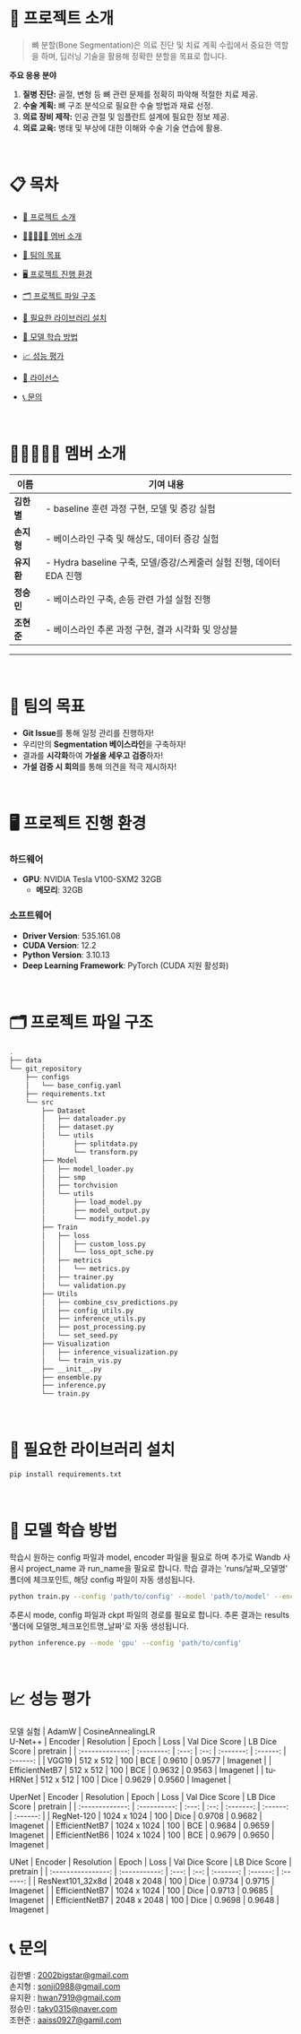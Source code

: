 # 🚀 프로젝트 소개
> 뼈 분할(Bone Segmentation)은 의료 진단 및 치료 계획 수립에서 중요한 역할을 하며, 딥러닝 기술을 활용해 정확한 분할을 목표로 합니다.
> 
**주요 응용 분야**
1. **질병 진단:** 골절, 변형 등 뼈 관련 문제를 정확히 파악해 적절한 치료 제공.
2. **수술 계획:** 뼈 구조 분석으로 필요한 수술 방법과 재료 선정.
3. **의료 장비 제작:** 인공 관절 및 임플란트 설계에 필요한 정보 제공.
4. **의료 교육:** 병태 및 부상에 대한 이해와 수술 기술 연습에 활용.
<br>

# 📋 목차
- [🚀 프로젝트 소개](#-프로젝트-소개)

- [💁🏼‍♂️💁‍♀️ 멤버 소개](#-멤버-소개)
- [🎯 팀의 목표](#-팀의-목표)
- [🖥️ 프로젝트 진행 환경](#️-프로젝트-진행-환경)
- [🗂️ 프로젝트 파일 구조](#️-프로젝트-파일-구조)
- [🧰 필요한 라이브러리 설치](#-필요한-라이브러리-설치)
- [🚀 모델 학습 방법](#-모델-학습-방법)
- [📈 성능 평가](#-성능-평가)
- [📜 라이선스](#-라이선스)
- [📞 문의](#-문의)

<br>

# 💁🏼‍♂️💁‍♀️ 멤버 소개
| 이름       | 기여 내용 |
|------------|-----------|
| **김한별** | - baseline 훈련 과정 구현, 모델 및 증강 실험  |
| **손지형** | - 베이스라인 구축 및 해상도, 데이터 증강 실험 |
| **유지환** | - Hydra baseline 구축, 모델/증강/스케줄러 실험 진행, 데이터 EDA 진행 |
| **정승민** | - 베이스라인 구축, 손등 관련 가설 실험 진행  |
| **조현준** | - 베이스라인 추론 과정 구현, 결과 시각화 및 앙상블  |

---

<br>

# 🎯 팀의 목표
- **Git Issue**를 통해 일정 관리를 진행하자!
- 우리만의 **Segmentation 베이스라인**을 구축하자!
- 결과를 **시각화**하여 **가설을 세우고 검증**하자!
- **가설 검증 시 회의**를 통해 의견을 적극 제시하자!

<br>

# 🖥️ 프로젝트 진행 환경

### 하드웨어
- **GPU**: NVIDIA Tesla V100-SXM2 32GB
  - **메모리**: 32GB

### 소프트웨어
- **Driver Version**: 535.161.08
- **CUDA Version**: 12.2
- **Python Version**: 3.10.13
- **Deep Learning Framework**: PyTorch (CUDA 지원 활성화)

<br>

# 🗂️ 프로젝트 파일 구조

```bash
.
├── data
└── git_repository
    ├── configs
    │   └── base_config.yaml
    ├── requirements.txt
    └── src
        ├── Dataset
        │   ├── dataloader.py
        │   ├── dataset.py
        │   └── utils
        │       ├── splitdata.py
        │       └── transform.py
        ├── Model
        │   ├── model_loader.py
        │   ├── smp
        │   ├── torchvision
        │   └── utils
        │       ├── load_model.py
        │       ├── model_output.py
        │       └── modify_model.py
        ├── Train
        │   ├── loss
        │   │   ├── custom_loss.py
        │   │   └── loss_opt_sche.py
        │   ├── metrics
        │   │   └── metrics.py
        │   ├── trainer.py
        │   └── validation.py
        ├── Utils
        │   ├── combine_csv_predictions.py
        │   ├── config_utils.py
        │   ├── inference_utils.py
        │   ├── post_processing.py
        │   └── set_seed.py
        ├── Visualization
        │   ├── inference_visualization.py
        │   └── train_vis.py
        ├── __init__.py
        ├── ensemble.py
        ├── inference.py
        └── train.py
```


<br>

# 🧰 필요한 라이브러리 설치
```bash
pip install requirements.txt
```


<br>

# 🚀 모델 학습 방법

학습시 원하는 config 파일과 model, encoder 파일을 필요로 하며 추가로 Wandb 사용시 project_name 과 run_name을 필요로 합니다.
학습 결과는 'runs/날짜_모델명' 폴더에 체크포인트, 해당 config 파일이 자동 생성됩니다.
```bash
python train.py --config 'path/to/config' --model 'path/to/model' --encoder 'path/to/encoder' --project_name 'Name' --run_name 'Name'
```

추론시 mode, config 파일과 ckpt 파일의 경로를 필요로 합니다.
추론 결과는 results '폴더에 모델명_체크포인트명_날짜'로 자동 생성됩니다.
```bash
python inference.py --mode 'gpu' --config 'path/to/config'
```

<br>

# 📈 성능 평가
모델 실험 | AdamW | CosineAnnealingLR
<br>
U-Net++
| Encoder         | Resolution | Epoch | Loss | Val Dice Score | LB Dice Score | pretrain |
| :-------------: | :--------: | :---: | :--: | :-------: | :------: | :------: |
| VGG19           | 512 x 512  |  100  | BCE  |  0.9610   |  0.9577  |  Imagenet  |
| EfficientNetB7  | 512 x 512  |  100  | BCE  |  0.9632   |  0.9563  |  Imagenet  |
| tu-HRNet        | 512 x 512  |  100  | Dice |  0.9629   |  0.9560  |  Imagenet  |

UperNet
| Encoder         | Resolution   | Epoch | Loss | Val Dice Score | LB Dice Score | pretrain |
| :-------------: | :----------: | :---: | :--: | :-------: | :------: | :------: |
| RegNet-120      | 1024 x 1024  |  100  | Dice |  0.9708   |  0.9682  |  Imagenet  |
| EfficientNetB7  | 1024 x 1024  |  100  | BCE  |  0.9684   |  0.9659  |  Imagenet  |
| EfficientNetB6  | 1024 x 1024  |  100  | BCE  |  0.9679   |  0.9650  |  Imagenet  |

UNet
| Encoder            | Resolution    | Epoch | Loss | Val Dice Score | LB Dice Score | pretrain |
| :----------------: | :-----------: | :---: | :--: | :-------: | :------: | :------: |
| ResNext101_32x8d   | 2048 x 2048   |  100  | Dice |  0.9734   |  0.9715  |  Imagenet  |
| EfficientNetB7     | 1024 x 1024   |  100  | Dice |  0.9713   |  0.9685  |  Imagenet  |
| EfficientNetB7     | 2048 x 2048   |  100  | Dice |  0.9698   |  0.9648  |  Imagenet  |


# 📞 문의
김한별 : 2002bigstar@gmail.com  <br> 손지형 : sonji0988@gmail.com  <br> 유지환 : hwan7919@gmail.com  <br> 정승민 : taky0315@naver.com  <br> 조현준 : aaiss0927@gamil.com   <br>

